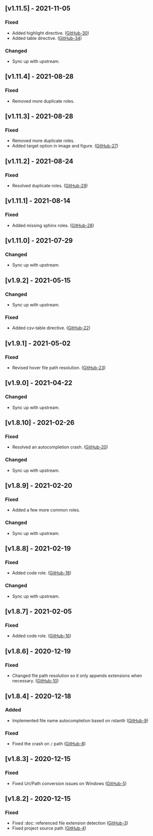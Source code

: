 ## [v1.11.5] - 2021-11-05

### Fixed

- Added highlight directive. ([GitHub-30](https://github.com/vscode-restructuredtext/snooty-parser/issues/30))
- Added table directive. ([GitHub-34](https://github.com/vscode-restructuredtext/snooty-parser/issues/34))

### Changed

- Sync up with upstream.

## [v1.11.4] - 2021-08-28

### Fixed

- Removed more duplicate roles.

## [v1.11.3] - 2021-08-28

### Fixed

- Removed more duplicate roles.
- Added target option in image and figure. ([GitHub-27](https://github.com/vscode-restructuredtext/snooty-parser/issues/27))

## [v1.11.2] - 2021-08-24

### Fixed

- Resolved duplicate roles. ([GitHub-29](https://github.com/vscode-restructuredtext/snooty-parser/issues/29))

## [v1.11.1] - 2021-08-14

### Fixed

- Added missing sphinx roles. ([GitHub-28](https://github.com/vscode-restructuredtext/snooty-parser/issues/28))

## [v1.11.0] - 2021-07-29

### Changed

- Sync up with upstream.

## [v1.9.2] - 2021-05-15

### Changed

- Sync up with upstream.

### Fixed

- Added csv-table directive. ([GitHub-22](https://github.com/vscode-restructuredtext/snooty-parser/issues/22))

## [v1.9.1] - 2021-05-02

### Fixed

- Revised hover file path resolution. ([GitHub-23](https://github.com/vscode-restructuredtext/snooty-parser/issues/23))

## [v1.9.0] - 2021-04-22

### Changed

- Sync up with upstream.

## [v1.8.10] - 2021-02-26

### Fixed

- Resolved an autocompletion crash. ([GitHub-20](https://github.com/vscode-restructuredtext/snooty-parser/issues/20))

### Changed

- Sync up with upstream.

## [v1.8.9] - 2021-02-20

### Fixed

- Added a few more common roles.

### Changed

- Sync up with upstream.

## [v1.8.8] - 2021-02-19

### Fixed

- Added code role. ([GitHub-18](https://github.com/vscode-restructuredtext/snooty-parser/issues/18))

### Changed

- Sync up with upstream.

## [v1.8.7] - 2021-02-05

### Fixed

- Added code role. ([GitHub-16](https://github.com/vscode-restructuredtext/snooty-parser/issues/16))

## [v1.8.6] - 2020-12-19

### Fixed

- Changed file path resolution so it only appends extensions when necessary. ([GitHub-10](https://github.com/vscode-restructuredtext/snooty-parser/issues/10))

## [v1.8.4] - 2020-12-18

### Added

- Implemented file name autocompletion based on rstantlr ([GitHub-9](https://github.com/vscode-restructuredtext/snooty-parser/issues/9))

### Fixed

- Fixed the crash on `/` path ([GitHub-8](https://github.com/vscode-restructuredtext/snooty-parser/issues/8))

## [v1.8.3] - 2020-12-15

### Fixed

- Fixed Uri/Path conversion issues on Windows ([GitHub-5](https://github.com/vscode-restructuredtext/snooty-parser/issues/5))

## [v1.8.2] - 2020-12-15

### Fixed

- Fixed :doc: referenced file extension detection ([GitHub-3](https://github.com/vscode-restructuredtext/snooty-parser/issues/3))
- Fixed project source path ([GitHub-4](https://github.com/vscode-restructuredtext/snooty-parser/issues/4))
